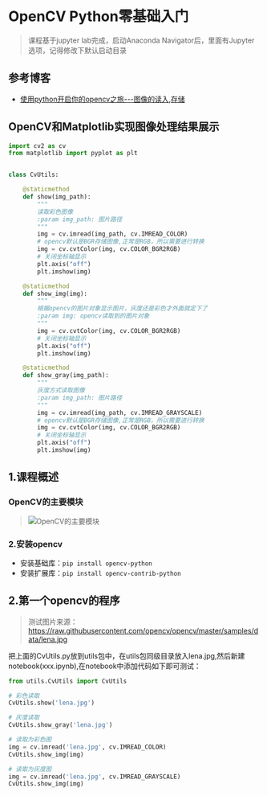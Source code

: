 # OpenCV Python零基础入门

> 课程基于jupyter lab完成，启动Anaconda Navigator后，里面有Jupyter选项，记得修改下默认启动目录

## 参考博客

+ [使用python开启你的opencv之旅---图像的读入,存储](https://www.cnblogs.com/lynsyklate/p/7720045.html)

## OpenCV和Matplotlib实现图像处理结果展示

```python
import cv2 as cv
from matplotlib import pyplot as plt


class CvUtils:

    @staticmethod
    def show(img_path):
        """
        读取彩色图像
        :param img_path: 图片路径
        """
        img = cv.imread(img_path, cv.IMREAD_COLOR)
        # opencv默认是BGR存储图像,正常是RGB，所以需要进行转换
        img = cv.cvtColor(img, cv.COLOR_BGR2RGB)
        # 关闭坐标轴显示
        plt.axis("off")
        plt.imshow(img)

    @staticmethod
    def show_img(img):
        """
        根据opencv的图片对象显示图片，灰度还是彩色才外面就定下了
        :param img: opencv读取到的图片对象
        """
        img = cv.cvtColor(img, cv.COLOR_BGR2RGB)
        # 关闭坐标轴显示
        plt.axis("off")
        plt.imshow(img)

    @staticmethod
    def show_gray(img_path):
        """
        灰度方式读取图像
        :param img_path: 图片路径
        """
        img = cv.imread(img_path, cv.IMREAD_GRAYSCALE)
        # opencv默认是BGR存储图像,正常是RGB，所以需要进行转换
        img = cv.cvtColor(img, cv.COLOR_BGR2RGB)
        # 关闭坐标轴显示
        plt.axis("off")
        plt.imshow(img)
```

## 1.课程概述

### OpenCV的主要模块

> ![OpenCV的主要模块](https://i.loli.net/2019/11/18/zb2Gd3uSQw1qUk8.jpg)

### 2.安装opencv

+ 安装基础库：`pip install opencv-python`
+ 安装扩展库：`pip install opencv-contrib-python`

## 2.第一个opencv的程序
> 测试图片来源：https://raw.githubusercontent.com/opencv/opencv/master/samples/data/lena.jpg

把上面的CvUtils.py放到utils包中，在utils包同级目录放入lena.jpg,然后新建notebook(xxx.ipynb),在notebook中添加代码如下即可测试：
```python
from utils.CvUtils import CvUtils

# 彩色读取
CvUtils.show('lena.jpg')

# 灰度读取
CvUtils.show_gray('lena.jpg')

# 读取为彩色图
img = cv.imread('lena.jpg', cv.IMREAD_COLOR)
CvUtils.show_img(img)

# 读取为灰度图
img = cv.imread('lena.jpg', cv.IMREAD_GRAYSCALE)
CvUtils.show_img(img)
```

